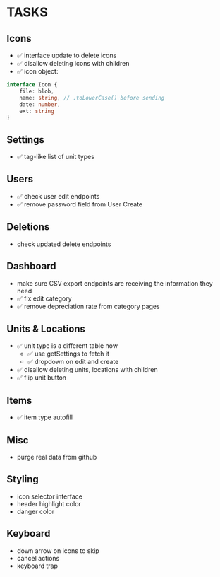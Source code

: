 # TASKS

## Icons
- ✅ interface update to delete icons
- ✅ disallow deleting icons with children
- ✅ icon object:
```ts
interface Icon {
    file: blob,
    name: string, // .toLowerCase() before sending
    date: number,
    ext: string
}
```

## Settings
- ✅ tag-like list of unit types

## Users
- ✅ check user edit endpoints
- ✅ remove password field from User Create

## Deletions
- check updated delete endpoints

## Dashboard
- make sure CSV export endpoints are receiving the information they need
- ✅ fix edit category
- ✅ remove depreciation rate from category pages

## Units & Locations
- ✅ unit type is a different table now
    - ✅ use getSettings to fetch it
    - ✅ dropdown on edit and create
- ✅ disallow deleting units, locations with children
- ✅ flip unit button

## Items
- ✅ item type autofill

## Misc
- purge real data from github

## Styling
- icon selector interface
- header highlight color
- danger color

## Keyboard
- down arrow on icons to skip
- cancel actions
- keyboard trap